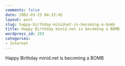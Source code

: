 ```yaml
---
comments: false
date: 2002-03-25 04:33:45
layout: post
slug: happy-birthday-minidnet-is-becoming-a-bomb
title: Happy Birthday minid.net is becoming a BOMB
wordpress_id: 283
categories:
- Internet
---
```


Happy Birthday minid.net is becoming a BOMB




 
